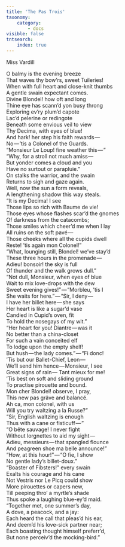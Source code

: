 ```yaml
---
title: 'The Pas Trois'
taxonomy:
    category:
        - docs
visible: false
tntsearch:
    index: true
---
```


<div class="author">Miss Vardill</div>

O balmy is the evening breeze  
That waves thy bow’rs, sweet Tuileries!  
When with full heart and close-knit thumbs  
A gentle swain expectant comes.  
Divine Blondel! how oft and long  
Thine eye has scann’d yon busy throng  
Exploring ev’ry plum’d capote  
Lac’d pelerine or redingote  
Beneath some envious veil to view  
Thy Decima, with eyes of blue!  
And hark! her step his faith rewards —   
No — ’tis a Colonel of the Guards.  
“Monsieur Le Loup! fine weather this — ”  
“Why, for a stroll not much amiss —   
But yonder comes a cloud and you  
Have no surtout or parapluie.”  
On stalks the warrior, and the swain  
Returns to sigh and gaze again.  
Well, now the sun a form reveals,  
A lengthening shadow this way steals.  
“It is my Decima! I see  
Those lips so rich with Baume de vie!  
Those eyes whose flashes scar’d the gnomes  
Of darkness from the catacombs;  
Those smiles which cheer’d me when I lay  
All ruins on the soft pavé —   
Those cheeks where all the cupids dwell  
Reste! ’tis again mon Colonel!”  
“What, lounging still, Blondel! we’ve stay’d  
These three hours in the promenade —   
Adieu! bonsoir! the sky is full  
Of thunder and the walk grows dull.”  
“Not dull, Monsieur, when eyes of blue  
Wait to mix love-drops with the dew  
Sweet evening gives!” — “Morbleu, ’tis I  
She waits for here.” — “Sir, I deny —   
I have her billet here — she says  
Her heart is like a sugar’d vase  
Candied in Cupid’s oven, fit  
To hold the nosegays of my wit.”  
“Her heart for you! Diantre — was it  
No better than a china-closet  
For such a vain conceited elf  
To lodge upon the empty shelf!  
But hush — the lady comes.” — “Fi donc!  
’Tis but our Ballet-Chief, Leon —   
We’ll send him hence — Monsieur, I see  
Great signs of rain — Tant mieux for me!  
’Tis best on soft and sliding ground  
To practise pirouette and bound.  
Mon cher Blondel! observe, I pray,  
This new pas grâve and balancé.  
Ah ca, mon colonel, with us  
Will you try waltzing a la Russe?”  
“Sir, English waltzing is enough  
Thus with a cane or fisticuff — ”  
“O bête sauvage! I never fight  
Without lorgnettes to aid my sight —   
Adieu, messieurs — that spangled flounce  
And peagreen shoe ma belle announce!”  
“How, at this hour!” — “O fie, I show  
No gentle lady’s billet-doux.”  
“Boaster of Fibsters!” every swain  
Exalts his courage and his cane  
Not Vestris nor Le Picq could show  
More pirouettes or capers new,  
Till peeping thro’ a myrtle’s shade  
Thus spoke a laughing blue-ey’d maid.  
“Together met, one summer’s day,  
A dove, a peacock, and a jay:  
Each heard the call that pleas’d his ear,  
And deem’d his love-sick partner near;  
Each boasting thought himself preferr’d,  
But none perceiv’d the mocking-bird.”